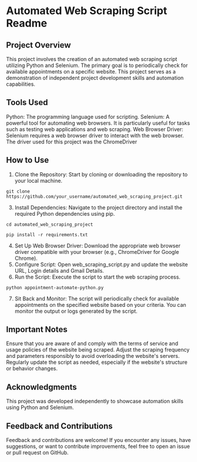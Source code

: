# Automated Web Scraping Script Readme
## Project Overview
This project involves the creation of an automated web scraping script utilizing Python and Selenium. The primary goal is to periodically check for available appointments on a specific website. This project serves as a demonstration of independent project development skills and automation capabilities.

## Tools Used
Python: The programming language used for scripting.
Selenium: A powerful tool for automating web browsers. It is particularly useful for tasks such as testing web applications and web scraping.
Web Browser Driver: Selenium requires a web browser driver to interact with the web browser. The driver used for this project was the ChromeDriver

## How to Use
1. Clone the Repository: Start by cloning or downloading the repository to your local machine.
   
` git clone https://github.com/your_username/automated_web_scraping_project.git `

3. Install Dependencies: Navigate to the project directory and install the required Python dependencies using pip.

` cd automated_web_scraping_project `

` pip install -r requirements.txt `

4. Set Up Web Browser Driver: Download the appropriate web browser driver compatible with your browser (e.g., ChromeDriver for Google Chrome).
5. Configure Script: Open web_scraping_script.py and update the website URL, Login details and Gmail Details.
6. Run the Script: Execute the script to start the web scraping process.

`python appointment-automate-python.py`

7. Sit Back and Monitor: The script will periodically check for available appointments on the specified website based on your criteria. You can monitor the output or logs generated by the script.

## Important Notes
Ensure that you are aware of and comply with the terms of service and usage policies of the website being scraped.
Adjust the scraping frequency and parameters responsibly to avoid overloading the website's servers.
Regularly update the script as needed, especially if the website's structure or behavior changes.

## Acknowledgments
This project was developed independently to showcase automation skills using Python and Selenium.

## Feedback and Contributions
Feedback and contributions are welcome! If you encounter any issues, have suggestions, or want to contribute improvements, feel free to open an issue or pull request on GitHub.
